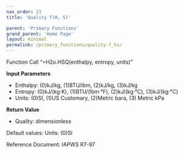 ```yaml
---
nav_order: 23
title: 'Quality f(H, S)'

parent: 'Primary Functions'
grand_parent: 'Home Page'
layout: minimal
permalink: /primary_functions/quality-f_hs/
---
```


Function Call “=H2o.HSQ(enthalpy, entropy, units)”

**Input Parameters**

- Enthalpy: (0)kJ/kg, (1)BTU/lbm, (2)kJ/kg, (3)kJ/kg
- Entropy: (0)kJ/(kg·K), (1)BTU/(lbm·°F), (2)kJ/(kg·°C), (3)kJ/(kg·°C)
- Units: (0)SI, (1)US Customary, (2)Metric bara, (3) Metric kPa

**Return Value**

- Quality: dimensionless

Default values: Units: (0)SI

Reference Document: IAPWS R7-97